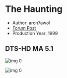 # The Haunting

* Author: aron7awol
* [Forum Post](https://www.avsforum.com/threads/bass-eq-for-filtered-movies.2995212/post-59380920)
* Production Year: 1999

## DTS-HD MA 5.1

![img 0](https://i.imgur.com/7BV95Ne.jpg)

![img 0](https://i.imgur.com/CXxKUrb.png)

